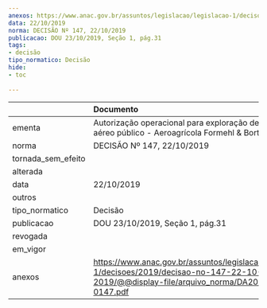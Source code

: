 ```yaml
---
anexos: https://www.anac.gov.br/assuntos/legislacao/legislacao-1/decisoes/2019/decisao-no-147-22-10-2019/@@display-file/arquivo_norma/DA2019-0147.pdf
data: 22/10/2019
norma: DECISÃO Nº 147, 22/10/2019
publicacao: DOU 23/10/2019, Seção 1, pág.31
tags:
- decisão
tipo_normatico: Decisão
hide: 
- toc 
 
---
```


|                    | Documento                                                                                                                                     |
|:-------------------|:----------------------------------------------------------------------------------------------------------------------------------------------|
| ementa             | Autorização operacional para exploração de serviço aéreo público - Aeroagrícola Formehl & Bortolotti Ltda.                                    |
| norma              | DECISÃO Nº 147, 22/10/2019                                                                                                                    |
| tornada_sem_efeito |                                                                                                                                               |
| alterada           |                                                                                                                                               |
| data               | 22/10/2019                                                                                                                                    |
| outros             |                                                                                                                                               |
| tipo_normatico     | Decisão                                                                                                                                       |
| publicacao         | DOU 23/10/2019, Seção 1, pág.31                                                                                                               |
| revogada           |                                                                                                                                               |
| em_vigor           |                                                                                                                                               |
| anexos             | https://www.anac.gov.br/assuntos/legislacao/legislacao-1/decisoes/2019/decisao-no-147-22-10-2019/@@display-file/arquivo_norma/DA2019-0147.pdf |